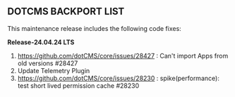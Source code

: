## DOTCMS BACKPORT LIST

This maintenance release includes the following code fixes:

**Release-24.04.24 LTS**

1. https://github.com/dotCMS/core/issues/28427 : Can't import Apps from old versions #28427
2. Update Telemetry Plugin
3. https://github.com/dotCMS/core/issues/28230 : spike(performance): test short lived permission cache #28230